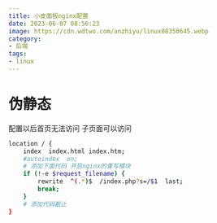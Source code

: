 ```yaml
---
title: 小皮面板nginx配置
date: 2023-06-07 08:56:23
image: https://cdn.wdtwo.com/anzhiyu/linux08350645.webp
category: 
- 后端
tags: 
- linux
---
```



# 伪静态

配置以后首页无法访问 子页面可以访问
```bash
location / {
    index  index.html index.htm;
    #autoindex  on;
    # 添加下面代码 开启nginx的重写模块
    if (!-e $request_filename) {
        rewrite  ^(.*)$  /index.php?s=/$1  last;
        break;
    }
    # 添加代码截止
}
```